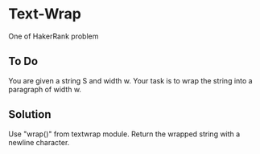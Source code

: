 # Text-Wrap
One of HakerRank problem

## To Do
You are given a string S and width w.
Your task is to wrap the string into a paragraph of width w.

## Solution 
Use "wrap()" from textwrap module.
Return the wrapped string with a newline character.
